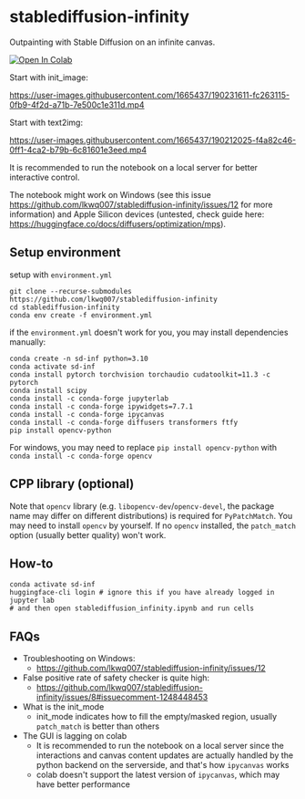 # stablediffusion-infinity

Outpainting with Stable Diffusion on an infinite canvas.

[![Open In Colab](https://colab.research.google.com/assets/colab-badge.svg)](https://colab.research.google.com/github/lkwq007/stablediffusion-infinity/blob/master/stablediffusion_infinity_colab.ipynb)

Start with init_image:



https://user-images.githubusercontent.com/1665437/190231611-fc263115-0fb9-4f2d-a71b-7e500c1e311d.mp4


Start with text2img:

https://user-images.githubusercontent.com/1665437/190212025-f4a82c46-0ff1-4ca2-b79b-6c81601e3eed.mp4


It is recommended to run the notebook on a local server for better interactive control. 

The notebook might work on Windows (see this issue https://github.com/lkwq007/stablediffusion-infinity/issues/12 for more information) and Apple Silicon devices (untested, check guide here: https://huggingface.co/docs/diffusers/optimization/mps). 

## Setup environment
setup with `environment.yml`
```
git clone --recurse-submodules https://github.com/lkwq007/stablediffusion-infinity
cd stablediffusion-infinity
conda env create -f environment.yml
```

if the `environment.yml` doesn't work for you, you may install dependencies manually: 
```
conda create -n sd-inf python=3.10
conda activate sd-inf
conda install pytorch torchvision torchaudio cudatoolkit=11.3 -c pytorch
conda install scipy
conda install -c conda-forge jupyterlab
conda install -c conda-forge ipywidgets=7.7.1
conda install -c conda-forge ipycanvas
conda install -c conda-forge diffusers transformers ftfy
pip install opencv-python
```

For windows, you may need to replace `pip install opencv-python` with `conda install -c conda-forge opencv`
## CPP library (optional)

Note that `opencv` library (e.g. `libopencv-dev`/`opencv-devel`, the package name may differ on different distributions) is required for `PyPatchMatch`. You may need to install `opencv` by yourself. If no `opencv` installed, the `patch_match` option (usually better quality) won't work. 

## How-to

```
conda activate sd-inf
huggingface-cli login # ignore this if you have already logged in
jupyter lab
# and then open stablediffusion_infinity.ipynb and run cells

```
## FAQs

- Troubleshooting on Windows: 
  - https://github.com/lkwq007/stablediffusion-infinity/issues/12
- False positive rate of safety checker is quite high: 
  - https://github.com/lkwq007/stablediffusion-infinity/issues/8#issuecomment-1248448453
- What is the init_mode
  - init_mode indicates how to fill the empty/masked region, usually `patch_match` is better than others
- The GUI is lagging on colab
  - It is recommended to run the notebook on a local server since the interactions and canvas content updates are actually handled by the python backend on the serverside, and that's how `ipycanvas` works
  - colab doesn't support the latest version of `ipycanvas`, which may have better performance

